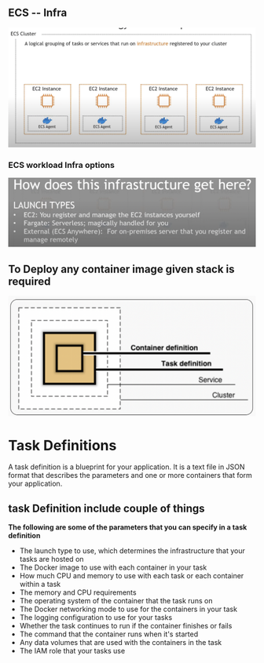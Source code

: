 ## ECS -- Infra 

<img src="images/infra.png">

### ECS workload Infra options 

<img src="images/opt.png">

## To Deploy any container image given stack is required 

<img src="images/stack.png">


# Task Definitions 

<p>
A task definition is a blueprint for your application. It is a text file in JSON format that describes the parameters and one or more containers that form your application.
</p>

## task Definition include couple of things 

<b>The following are some of the parameters that you can specify in a task definition </b>

- The launch type to use, which determines the infrastructure that your tasks are hosted on
- The Docker image to use with each container in your task
- How much CPU and memory to use with each task or each container within a task
- The memory and CPU requirements
- The operating system of the container that the task runs on
- The Docker networking mode to use for the containers in your task
- The logging configuration to use for your tasks
- Whether the task continues to run if the container finishes or fails
- The command that the container runs when it's started
- Any data volumes that are used with the containers in the task
- The IAM role that your tasks use


